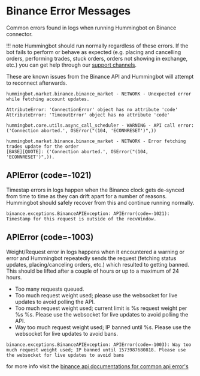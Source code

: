 # Binance Error Messages

Common errors found in logs when running Hummingbot on Binance connector.

!!! note
    Hummingbot should run normally regardless of these errors. If the bot fails to perform or behave as expected (e.g. placing and cancelling orders, performing trades, stuck orders, orders not showing in exchange, etc.) you can get help through our [support channels](/support/index).

These are known issues from the Binance API and Hummingbot will attempt to reconnect afterwards.

```
hummingbot.market.binance.binance_market - NETWORK - Unexpected error while fetching account updates.

AttributeError: 'ConnectionError' object has no attribute 'code'
AttributeError: 'TimeoutError' object has no attribute 'code'

hummingbot.core.utils.async_call_scheduler - WARNING - API call error:
('Connection aborted.', OSError("(104, 'ECONNRESET')",))

hummingbot.market.binance.binance_market - NETWORK - Error fetching trades update for the order
[BASE][QUOTE]: ('Connection aborted.', OSError("(104, 'ECONNRESET')",)).
```


## APIError (code=-1021)

Timestap errors in logs happen when the Binance clock gets de-synced from time to time as they can drift apart for a number of reasons. Hummingbot should safely recover from this and continue running normally.

```
binance.exceptions.BinanceAPIException: APIError(code=-1021): Timestamp for this request is outside of the recvWindow.
```

## APIError (code=-1003)

Weight/Request error in logs happens when it encountered a warning or error and Hummingbot repeatedly sends the request (fetching status updates, placing/canceling orders, etc.) which resulted to getting banned. This should be lifted after a couple of hours or up to a maximum of 24 hours.

* Too many requests queued.
* Too much request weight used; please use the websocket for live updates to avoid polling the API.
* Too much request weight used; current limit is %s request weight per %s %s. Please use the websocket for live updates to avoid polling the API.
* Way too much request weight used; IP banned until %s. Please use the websocket for live updates to avoid bans.

```
binance.exceptions.BinanceAPIException: APIError(code=-1003): Way too much request weight used; IP banned until 1573987680818. Please use the websocket for live updates to avoid bans
```

for more info visit the [binance api documentations for common api error's](https://binance-docs.github.io/apidocs/spot/en/#error-codes-2)
	
